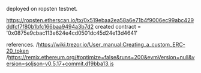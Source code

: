 deployed on ropsten testnet.

https://ropsten.etherscan.io/tx/0x519ebaa2ea58a6e71b4f9006ec99abc429ddfcf7f80b1bfc166baa9494a3b7d2
created contract = '0x0875e9cbac113e624e4cd0501dc45d24e13d4641'

references.
/https://wiki.trezor.io/User_manual:Creating_a_custom_ERC-20_token
/https://remix.ethereum.org/#optimize=false&runs=200&evmVersion=null&version=soljson-v0.5.17+commit.d19bba13.js
